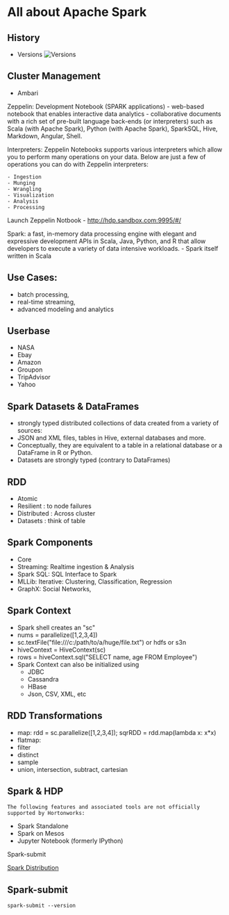 # All about Apache Spark 

## History
- Versions
![Versions](./Spark_Versions.PNG)

## Cluster Management
- Ambari


Zeppelin: Development Notebook (SPARK applications)
	- web-based notebook that enables interactive data analytics
	- collaborative documents with a rich set of pre-built language back-ends (or interpreters) such as 
		Scala (with Apache Spark), 
		Python (with Apache Spark), 
		SparkSQL, Hive, 
		Markdown, 
		Angular, 
		Shell.

Interpreters:
	Zeppelin Notebooks supports various interpreters which allow you to perform many operations on your data. Below are just a few of operations you can do with Zeppelin interpreters:

	- Ingestion
	- Munging
	- Wrangling
	- Visualization
	- Analysis
	- Processing
Launch Zeppelin Notbook
	- http://hdp.sandbox.com:9995/#/

Spark: a fast, in-memory data processing engine with elegant and expressive development APIs in Scala, Java, Python, and R that allow developers to execute a variety of data intensive workloads.
	- Spark itself written in Scala

## Use Cases:
- batch processing, 
- real-time streaming, 
- advanced modeling and analytics

## Userbase
- NASA
- Ebay
- Amazon
- Groupon
- TripAdvisor
- Yahoo
	
## Spark Datasets & DataFrames
- strongly typed distributed collections of data created from a variety of sources: 
- JSON and XML files, tables in Hive, external databases and more. 
- Conceptually, they are equivalent to a table in a relational database or a DataFrame in R or Python.
- Datasets are strongly typed (contrary to DataFrames)

## RDD
- Atomic
- Resilient	: to node failures
- Distributed : Across cluster
- Datasets : think of table
	

## Spark Components
- Core
- Streaming: Realtime ingestion & Analysis
- Spark SQL: SQL Interface to Spark
- MLLib: Iterative: Clustering, Classification, Regression
- GraphX: Social Networks, 

## Spark Context
- Spark shell creates an "sc"
- nums = parallelize([1,2,3,4])
- sc.textFile("file:///c:/path/to/a/huge/file.txt") or hdfs or s3n
- hiveContext = HiveContext(sc) 
- rows = hiveContext.sql("SELECT name, age FROM Employee")
- Spark Context can also be initialized using
	- JDBC
	- Cassandra
	- HBase
	- Json, CSV, XML, etc

## RDD Transformations
- map: rdd = sc.parallelize([1,2,3,4]); sqrRDD = rdd.map(lambda x: x*x)
- flatmap: 
- filter
- distinct
- sample
- union, intersection, subtract, cartesian

## Spark & HDP
	The following features and associated tools are not officially supported by Hortonworks:
- Spark Standalone
- Spark on Mesos
- Jupyter Notebook (formerly IPython)

	
Spark-submit

[Spark Distribution](https://www-us.apache.org/dist/spark/)

## Spark-submit
```
spark-submit --version
```
